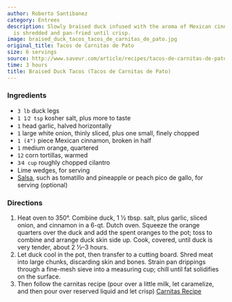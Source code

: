 ```yaml
---
author: Roberto Santibanez
category: Entrees
description: Slowly braised duck infused with the aroma of Mexican cinnamon and orange
  is shredded and pan-fried until crisp.
image: braised_duck_tacos_tacos_de_carnitas_de_pato.jpg
original_title: Tacos de Carnitas de Pato
size: 6 servings
source: http://www.saveur.com/article/recipes/tacos-de-carnitas-de-pato-braised-duck-tacos
time: 3 hours
title: Braised Duck Tacos (Tacos de Carnitas de Pato)
---
```

### Ingredients

* `3 lb` duck legs
* `1 1⁄2 tsp` kosher salt, plus more to taste
* `1` head garlic, halved horizontally
* `1` large white onion, thinly sliced, plus one small, finely chopped
* `1 (4")` piece Mexican cinnamon, broken in half
* `1` medium orange, quartered
* `12` corn tortillas, warmed
* `3⁄4 cup` roughly chopped cilantro
* Lime wedges, for serving
* [Salsa](http://www.saveur.com/recipes-search?string=salsa), such as tomatillo and pineapple or peach pico de gallo, for serving (optional)

### Directions

1. Heat oven to 350°. Combine duck, 1 1⁄2 tbsp. salt, plus garlic, sliced onion, and cinnamon in a 6-qt. Dutch oven. Squeeze the orange quarters over the duck and add the spent oranges to the pot; toss to combine and arrange duck skin side up. Cook, covered, until duck is very tender, about 2 1⁄2–3 hours. 
2. Let duck cool in the pot, then transfer to a cutting board. Shred meat into large chunks, discarding skin and bones. Strain pan drippings through a fine-mesh sieve into a measuring cup; chill until fat solidifies on the surface.
3. Then follow the carnitas recipe (pour over a little milk, let caramelize, and then pour over reserved liquid and let crisp) [Carnitas Recipe](http://www.muschenetz.com/tablem/index.php/carnitas/)